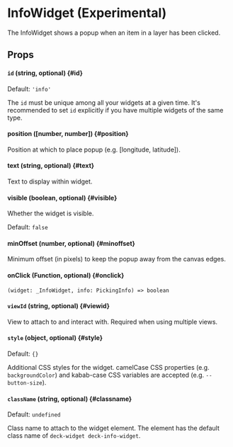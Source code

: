 # InfoWidget (Experimental)

The InfoWidget shows a popup when an item in a layer has been clicked.

## Props

#### `id` (string, optional) {#id}

Default: `'info'`

The `id` must be unique among all your widgets at a given time. It's recommended to set `id` explicitly if you have multiple widgets of the same type.

#### position ([number, number]) {#position}

Position at which to place popup (e.g. [longitude, latitude]).

#### text (string, optional) {#text}

Text to display within widget.

#### visible (boolean, optional) {#visible}

Whether the widget is visible.

Default: `false`

#### minOffset (number, optional) {#minoffset}

Minimum offset (in pixels) to keep the popup away from the canvas edges.

#### onClick (Function, optional) {#onclick}

`(widget: _InfoWidget, info: PickingInfo) => boolean`

#### `viewId` (string, optional) {#viewid}

View to attach to and interact with. Required when using multiple views.

#### `style` (object, optional) {#style}

Default: `{}`

Additional CSS styles for the widget. camelCase CSS properties (e.g. `backgroundColor`) and kabab-case CSS variables are accepted (e.g. `--button-size`).

#### `className` (string, optional) {#classname}

Default: `undefined`

Class name to attach to the widget element. The element has the default class name of `deck-widget deck-info-widget`.
